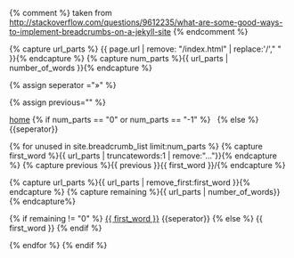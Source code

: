 {% comment %}
taken from
http://stackoverflow.com/questions/9612235/what-are-some-good-ways-to-implement-breadcrumbs-on-a-jekyll-site
{% endcomment %}

{% capture url_parts %} {{ page.url | remove: "/index.html" | replace:'/'," " }}{% endcapture %}
{% capture num_parts %}{{ url_parts | number_of_words }}{% endcapture %}

{% assign seperator ="&#187;" %}

{% assign previous="" %}
<div class = "breadcrumbs">
  <a href="{{site.baseurl}}">home</a>
 {% if num_parts == "0" or num_parts == "-1" %}
  &nbsp;
 {% else %}
  {{seperator}}

  {% for unused in site.breadcrumb_list limit:num_parts %}
   {% capture first_word %}{{ url_parts | truncatewords:1 | remove:"..."}}{% endcapture %}
  {% capture previous %}{{ previous }}{{ first_word }}/{% endcapture %}

  {% capture url_parts %}{{ url_parts | remove_first:first_word }}{% endcapture %}
  {% capture remaining %}{{ url_parts | number_of_words}}{% endcapture%}



   {% if remaining != "0" %}
     <a href="{{site.baseurl}}{{previous}}">{{ first_word }}</a> {{seperator}}
   {% else %}
     {{ first_word }}
   {% endif  %}


  {% endfor %}
 {% endif %}
</div>
